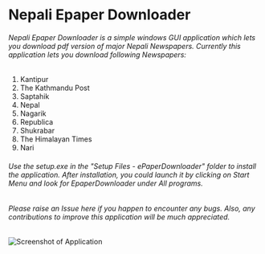 # Nepali Epaper Downloader

###### Nepali Epaper Downloader is a simple windows GUI application which lets you download pdf version of major Nepali Newspapers. Currently this application lets you download following Newspapers:

1. Kantipur
2. The Kathmandu Post
3. Saptahik
4. Nepal
5. Nagarik
6. Republica
7. Shukrabar
8. The Himalayan Times
9. Nari


###### Use the setup.exe in the "Setup Files - ePaperDownloader" folder to install the application. After installation, you could launch it by clicking on Start Menu and look for EpaperDownloader under All programs. 

###### Please raise an Issue here if you happen to encounter any bugs. Also, any contributions to improve this application will be much appreciated. 

![Screenshot of Application](https://user-images.githubusercontent.com/9456191/29030466-cf0ee4e2-7baa-11e7-9b0f-7f2cab372974.JPG)





